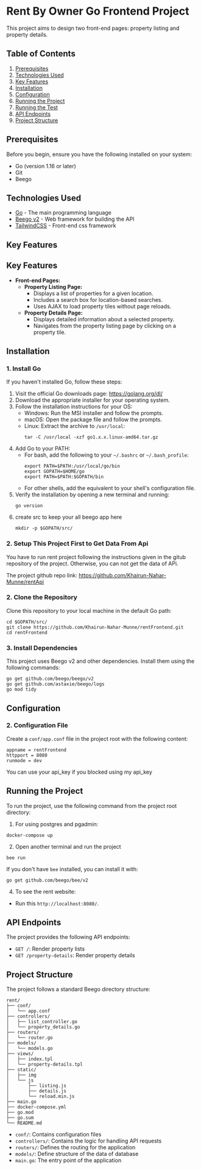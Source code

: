 # Rent By Owner Go Frontend Project

This project aims to design two front-end pages: property listing and property details.

## Table of Contents

1. [Prerequisites](#prerequisites)
2. [Technologies Used](#technologies-used)
3. [Key Features](#key-features)
4. [Installation](#installation)
5. [Configuration](#configuration)
6. [Running the Project](#running-the-project)
6. [Running the Test](#running-the-test)
7. [API Endpoints](#api-endpoints)
8. [Project Structure](#project-structure)
## Prerequisites

Before you begin, ensure you have the following installed on your system:

- Go (version 1.16 or later)
- Git
- Beego

## Technologies Used

- [Go](https://golang.org/) - The main programming language
- [Beego v2](https://github.com/beego/beego) - Web framework for building the API
- [TailwindCSS](https://tailwindcss.com/) - Front-end css framework


## Key Features

## Key Features
- **Front-end Pages:**
  - **Property Listing Page:**
    - Displays a list of properties for a given location.
    - Includes a search box for location-based searches.
    - Uses AJAX to load property tiles without page reloads.
  - **Property Details Page:**
    - Displays detailed information about a selected property.
    - Navigates from the property listing page by clicking on a property tile.

## Installation

### 1. Install Go

If you haven't installed Go, follow these steps:

1. Visit the official Go downloads page: https://golang.org/dl/
2. Download the appropriate installer for your operating system.
3. Follow the installation instructions for your OS:
   - Windows: Run the MSI installer and follow the prompts.
   - macOS: Open the package file and follow the prompts.
   - Linux: Extract the archive to `/usr/local`:
     ```
     tar -C /usr/local -xzf go1.x.x.linux-amd64.tar.gz
     ```
4. Add Go to your PATH:
   - For bash, add the following to your `~/.bashrc` or `~/.bash_profile`:
     ```
     export PATH=$PATH:/usr/local/go/bin
     export GOPATH=$HOME/go
     export PATH=$PATH:$GOPATH/bin
     ```
   - For other shells, add the equivalent to your shell's configuration file.
5. Verify the installation by opening a new terminal and running:
      ```
      go version
      ```
6. create src to keep your  all beego app here
      ```
      mkdir -p $GOPATH/src/
      ```
### 2. Setup This Project First to Get Data From Api

You have to run rent project following the instructions given in the gitub repository of the project. Otherwise, you can not get the data of APi.

The  project github repo link: https://github.com/Khairun-Nahar-Munne/rentApi

### 2. Clone the Repository

Clone this repository to your local machine in the default Go path:

```
cd $GOPATH/src/ 
git clone https://github.com/Khairun-Nahar-Munne/rentFrontend.git
cd rentFrontend
```

### 3. Install Dependencies

This project uses Beego v2 and other dependencies. Install them using the following commands:

```
go get github.com/beego/beego/v2
go get github.com/astaxie/beego/logs
go mod tidy
```


## Configuration

### 2. Configuration File

Create a `conf/app.conf` file in the project root with the following content:

```
appname = rentFrontend
httpport = 8080
runmode = dev
```
You can use your api_key if you blocked using my api_key
## Running the Project

To run the project, use the following command from the project root directory:

1. For using postgres and pgadmin:
```
docker-compose up
```
2. Open another terminal and run the project

```
bee run
```

If you don't have `bee` installed, you can install it with:

```
go get github.com/beego/bee/v2
```

4. To see the rent website: 
- Run this `http://localhost:8080/`.


## API Endpoints

The project provides the following API endpoints:

- `GET /`: Render property lists
- `GET /property-details`: Render property details

## Project Structure

The project follows a standard Beego directory structure:

```
rent/
├── conf/
│   └── app.conf
├── controllers/
│   ├── list_controller.go
│   └── property_details.go
├── routers/
│   └── router.go
├── models/
│   └── models.go
├── views/
│   ├── index.tpl
│   └── property-details.tpl
├── static/
│   ├── img
│   └── js
│       ├── listing.js
│       ├── details.js
│       └── reload.min.js
├── main.go
├── docker-compose.yml
├── go.mod
├── go.sum
└── README.md
```

- `conf/`: Contains configuration files
- `controllers/`: Contains the logic for handling API requests 
- `routers/`: Defines the routing for the application
- `models/`: Define structure of the data of database
- `main.go`: The entry point of the application

